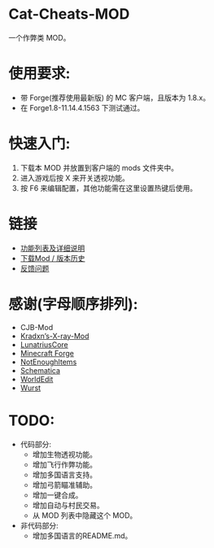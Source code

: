 # Cat-Cheats-MOD
一个作弊类 MOD。

# 使用要求:
* 带 Forge(推荐使用最新版) 的 MC 客户端，且版本为 1.8.x。
* 在 Forge1.8-11.14.4.1563 下测试通过。

# 快速入门:
1. 下载本 MOD 并放置到客户端的 mods 文件夹中。
2. 进入游戏后按 X 来开关透视功能。
3. 按 F6 来编辑配置，其他功能需在这里设置热键后使用。

# 链接
* [功能列表及详细说明](https://github.com/Cat7373/Cat-Cheats/wiki)
* [下载Mod / 版本历史](https://github.com/Cat7373/Cat-Cheats/releases)
* [反馈问题](https://github.com/Cat7373/Cat-Cheats/issues)

# 感谢(字母顺序排列):
* CJB-Mod
* [Kradxn’s-X-ray-Mod](http://www.minecraftforum.net/topic/1921866-162-forge-x-ray-mod-forge-is-required/)
* [LunatriusCore](https://github.com/Lunatrius/LunatriusCore)
* [Minecraft Forge](http://files.minecraftforge.net/)
* [NotEnoughItems](https://github.com/Chicken-Bones/NotEnoughItems)
* [Schematica](https://github.com/Lunatrius/Schematica)
* [WorldEdit](https://github.com/sk89q/WorldEdit)
* [Wurst](https://github.com/Wurst-Imperium/Wurst-Client)

# TODO:
* 代码部分:
  * 增加生物透视功能。
  * 增加飞行作弊功能。
  * 增加多国语言支持。
  * 增加弓箭瞄准辅助。
  * 增加一键合成。
  * 增加自动与村民交易。
  * 从 MOD 列表中隐藏这个 MOD。
* 非代码部分:
  * 增加多国语言的README.md。
